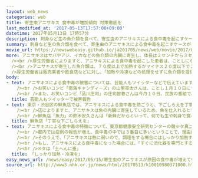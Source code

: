 ```yaml
---
layout: web_news
categories: web
title: 寄生虫アニサキス 食中毒が増加傾向 対策徹底を
last_modified_at: '2017-05-13T17:57:00+09:00'
datetime: 2017年05月13日 17時57分
description: 刺身など生の魚介類を食べて、寄生虫のアニサキスによる食中毒を起こすケースがことしになって全国で３０件以上確認され、厚生労働省は生の魚介類を扱う販売業者や飲食店などに対し、寄生虫がいないか確認するなどの対策を徹底するよう呼びかけています。
summary: 刺身など生の魚介類を食べて、寄生虫のアニサキスによる食中毒を起こすケースがことしになって全国で３０件以上確認され、厚生労働省は生の魚介類を扱う販売業者や飲食店などに対し、寄生虫がいないか確認するなどの対策を徹底するよう呼びかけています。
movie_url: https://newswebeasy.github.io/ja201705/news/web/movie/2017/05/15/k10010980371000.mp4
more: アニサキスはサバやアジ、イカなどの魚介類の内臓に寄生し、体長は２センチから３センチで、糸のように見えるのが特徴です。刺身や、しめさばなどから見つかるケースが多く、ヒトの体内に入ると胃や腸の壁を傷つけ、数日間にわたって激しい腹痛やおう吐などの症状を引き起こします。<br
  /><br />厚生労働省によりますと、アニサキスによる食中毒を起こした患者は、ことしになって先月末までに全国で合わせて３２人確認されています。平成２５年に国が医療機関に積極的な報告を求めて以降、報告は増加傾向が続き、去年は１２６人に上っています。しかし、報告されないケースも多いと見られ、国立感染症研究所によりますと、患者は推計で年間７０００人以上になるということです。<br
  /><br />アニサキスが寄生した魚介類は、７０度以上で加熱するかマイナス２０度以下で２４時間以上冷凍すれば、食べても問題はないということです。<br /><br
  />厚生労働省は販売業者や飲食店などに対し、「加熱や冷凍などの処理をせずに魚介類を提供する場合は寄生虫がいないか確認するなど対策を徹底してほしい」と呼びかけています。
body:
- text: アニサキスによる食中毒の被害については、芸能人もツイッターなどで伝えています。<br /><br />お笑いタレントの渡辺直美さんはことし３月３０日、出演予定だったテレビ番組を体調不良で欠席した理由について、３日後の４月２日にツイッターで「食中毒から復活いたしました。皆様、アニサキスに注意です」とつづり、あまりの痛みに「病院で泣きました」と報告しています。<br
    /><br />お笑いコンビ「南海キャンディーズ」の山里亮太さんは、ことし１月１０日にラジオ番組を体調不良で欠席しましたが、原因はアニサキスによる食中毒でした。山里さんは１月２６日のツイッターで「アニサキスさんは旅立たれました」と体調が回復したことを伝えています。<br
    /><br />また、お笑いコンビ「品川庄司」の庄司智春さんは今月１０日、民放の番組で、みずからの体験を語りました。それによりますと、去年夏、サケいくら丼を食べたあと、痛みで夜中に目覚め、病院でおよそ１０時間かけて８匹のアニサキスを取り除いたとしています。
  title: 芸能人もツイッターで被害報告
- text: 東京・渋谷区の鮮魚店では、アニサキスによる食中毒を防ごうと、下ごしらえを丁寧にするとともに、刺身だけでなく焼き魚にする場合も注意を怠らないといいます。<br
    /><br />店によりますと、アニサキスは魚の内臓に寄生しているため、魚を仕入れるとすぐに内臓を取り除きます。そして、刺身にする際には、内臓の周りや内臓と接する身の部分などをアニサキスがいないか念入りに確認し、焼き魚にする場合も身の奥までむらなく火が通るよう、じっくりと焼き上げるということです。<br
    /><br />鮮魚店「魚力」の鈴木安久さんは「新鮮だからといって、何でも生や刺身で食べられるわけではありません。アニサキスによる食中毒を避けるためには、鮮魚店などのプロに調理法を確認したうえで、むやみに生で食べないことと、焼き魚の場合、コンロだけでなく心配な場合は電子レンジも使って中まで火を通すことが大事です」と話していました。
  title: 鮮魚店「丁寧な下ごしらえを」
- text: アニサキスによる食中毒の特徴について、東京都健康安全研究センターの薩※タ真二食品医薬品情報担当課長は「もともと魚介類の寄生虫で、サバやイカなど魚介類を刺身で食べて食中毒を起こす例が多い。死亡するケースはほとんどないが、食べると数時間後ぐらいから激しい腹痛やおう吐などの症状が現れる」と話しています。<br
    /><br />都内では症例の報告が増え、食中毒の中では３番目に多いということで、理由については、「社会的によく知られるようになったほか、流通が発達して産地から鮮度がいい魚介類が運ばれるようになり、生で食べる機会が増えたことが背景にあるのではないか」と指摘しています。<br
    /><br />そのうえで、「アニサキスは熱に弱いので、調理をする場合にはしっかり加熱することが必要だ。刺身などにする場合にはマイナス２０度で２４時間以上冷凍することが有効だ」と話しています。<br
    /><br />もし、アニサキスによる食中毒になった場合には、「すぐに消化器を専門とする病院で内視鏡などで診察してもらい、取り除いてもらうことが必要だ」と話していました。<br
    /><br />※タは「土へんに垂」
  title: 「しっかり加熱・冷凍を」
easy_news_url: /news/easy/2017/05/15/寄生虫のアニサキスが原因の食中毒が増えている/
source_url: http://www3.nhk.or.jp/news/html/20170513/k10010980371000.html
...
```

